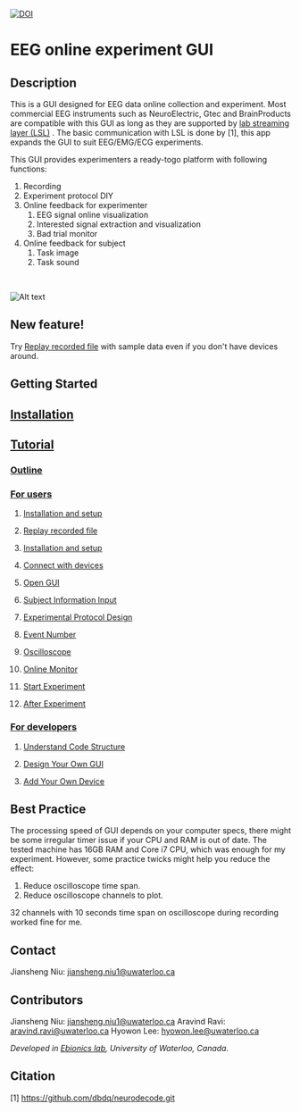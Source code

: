 [![DOI](https://zenodo.org/badge/268858214.svg)](https://zenodo.org/badge/latestdoi/268858214)


# EEG online experiment GUI

## Description

This is a GUI designed for EEG data online collection and experiment. Most commercial EEG 
instruments such as NeuroElectric, Gtec and BrainProducts are compatible with this GUI as 
long as they are supported by [lab streaming layer (LSL)](https://labstreaminglayer.readthedocs.io/info/supported_devices.html) . The basic communication with LSL is done by [1], 
this app expands the GUI to suit EEG/EMG/ECG experiments.

This GUI provides experimenters a ready-togo platform with following functions:
1. Recording
2. Experiment protocol DIY
3. Online feedback for experimenter
    1. EEG signal online visualization
    2. Interested signal extraction and visualization 
    3. Bad trial monitor
4. Online feedback for subject
    1. Task image
    2. Task sound
<br>

![Alt text](docs/tutorial_images/Exp_record.png?raw=true)

## New feature!
Try [Replay recorded file](https://willsniu186.github.io/EEG-Online-Experiment-GUI/build/html/Replay.html) with sample data even if you don't have devices around.

## Getting Started


## [Installation](https://willsniu186.github.io/EEG-Online-Experiment-GUI/build/html/Installation_and_setup.html)

## [Tutorial](https://willsniu186.github.io/EEG-Online-Experiment-GUI/build/html/Tutorial.html)

### [Outline](https://willsniu186.github.io/EEG-Online-Experiment-GUI/build/html/Tutorial_outline.html)

### [For users](https://willsniu186.github.io/EEG-Online-Experiment-GUI/build/html/Tutorial_for_users.html)

   1. [Installation and setup](https://willsniu186.github.io/EEG-Online-Experiment-GUI/build/html/Installation_and_setup.html)

   2. [Replay recorded file](https://willsniu186.github.io/EEG-Online-Experiment-GUI/build/html/Replay.html)

   3. [Installation and setup](https://willsniu186.github.io/EEG-Online-Experiment-GUI/build/html/Installation_and_setup.html)

   4. [Connect with devices](https://willsniu186.github.io/EEG-Online-Experiment-GUI/build/html/Connect_with_device.html)

   5. [Open GUI](https://willsniu186.github.io/EEG-Online-Experiment-GUI/build/html/Open_GUI.html)

   6. [Subject Information Input](https://willsniu186.github.io/EEG-Online-Experiment-GUI/build/html/Sub_info.html)

   7. [Experimental Protocol Design](https://willsniu186.github.io/EEG-Online-Experiment-GUI/build/html/Exp_protocol_design.html)

   8. [Event Number](https://willsniu186.github.io/EEG-Online-Experiment-GUI/build/html/Event_number.html)

   9. [Oscilloscope](https://willsniu186.github.io/EEG-Online-Experiment-GUI/build/html/Scope.html)

   10. [Online Monitor](https://willsniu186.github.io/EEG-Online-Experiment-GUI/build/html/Online_monitor.html)

   11. [Start Experiment](https://willsniu186.github.io/EEG-Online-Experiment-GUI/build/html/Start_exp.html)

   12. [After Experiment](https://willsniu186.github.io/EEG-Online-Experiment-GUI/build/html/After_exp.html)

### [For developers](https://willsniu186.github.io/EEG-Online-Experiment-GUI/build/html/Tutorial_for_developers.html)

   1. [Understand Code Structure](https://willsniu186.github.io/EEG-Online-Experiment-GUI/build/html/Understand_the_code_structure.html)

   2. [Design Your Own GUI](https://willsniu186.github.io/EEG-Online-Experiment-GUI/build/html/Design_your_own_GUI.html)

   3. [Add Your Own Device](https://willsniu186.github.io/EEG-Online-Experiment-GUI/build/html/Add_your_own_device.html)

## Best Practice

The processing speed of GUI depends on your computer specs, there might be some irregular timer issue if your CPU and RAM is out of date. The tested machine has 16GB RAM and Core i7 CPU, which was enough for my experiment. However, some practice twicks might help you reduce the effect:
1. Reduce oscilloscope time span. 
2. Reduce oscilloscope channels to plot.

32 channels with 10 seconds time span on oscilloscope during recording worked fine for me.


## Contact
Jiansheng Niu: jiansheng.niu1@uwaterloo.ca

## Contributors
Jiansheng Niu: jiansheng.niu1@uwaterloo.ca
Aravind Ravi: aravind.ravi@uwaterloo.ca
Hyowon Lee: hyowon.lee@uwaterloo.ca

_Developed in [Ebionics lab](https://uwaterloo.ca/engineering-bionics-lab/), University of Waterloo, Canada._
## Citation
[1] https://github.com/dbdq/neurodecode.git

